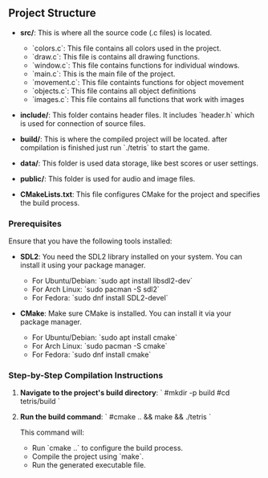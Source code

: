 ## Project Structure

- **src/**: This is where all the source code (.c files) is located.
  - \`colors.c\`: This file contains all colors used in the project.
  - \`draw.c\`: This file is contains all drawing functions. 
  - \`window.c\`: This file contains functions for individual windows.
  - \`main.c\`: This is the main file of the project.
  - \`movement.c\`: This file containts functions for object movement
  - \`objects.c\`: This file contains all object definitions
  - \`images.c\`: This file contains all functions that work with images

- **include/**: This folder contains header files. It includes \`header.h\` which is used for connection of source files.

- **build/**: This is where the compiled project will be located. after compilation is finished just run \`./tetris\` to start the game. 

- **data/**: This folder is used data storage, like best scores or user settings.

- **public/**: This folder is used for audio and image files.

- **CMakeLists.txt**: This file configures CMake for the project and specifies the build process.


### Prerequisites

Ensure that you have the following tools installed:
- **SDL2**: You need the SDL2 library installed on your system. You can install it using your package manager.
  - For Ubuntu/Debian:
    \`sudo apt install libsdl2-dev\`
  - For Arch Linux:
    \`sudo pacman -S sdl2\`
  - For Fedora:
    \`sudo dnf install SDL2-devel\`

- **CMake**: Make sure CMake is installed. You can install it via your package manager.
  - For Ubuntu/Debian:
    \`sudo apt install cmake\`
  - For Arch Linux:
    \`sudo pacman -S cmake\`
  - For Fedora:
    \`sudo dnf install cmake\`


### Step-by-Step Compilation Instructions

1. **Navigate to the project's build directory**:
    \`
    #mkdir -p build
    #cd tetris/build
    \`

2. **Run the build command**:
    \`
    #cmake .. && make && ./tetris
    \`

   This command will:
   - Run \`cmake ..\` to configure the build process.
   - Compile the project using \`make\`.
   - Run the generated executable file.
